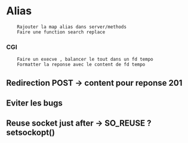 # Alias 
        Rajouter la map alias dans server/methods
        Faire une function search replace 

### CGI 
        Faire un execve , balancer le tout dans un fd tempo
        Formatter la reponse avec le content de fd tempo 

## Redirection POST -> content pour reponse 201

## Eviter les bugs 

## Reuse socket just after -> SO_REUSE ? setsockopt()
    

